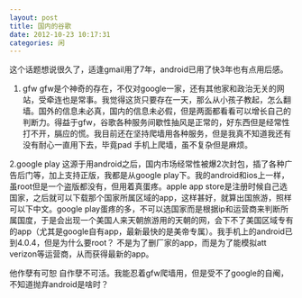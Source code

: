 ```yaml
---
layout: post
title: 国内的谷歌
date: 2012-10-23 10:17:31
categories: 闲
---
```

这个话题想说很久了，适逢gmail用了7年，android已用了快3年也有点用后感。

1. gfw
gfw是个神奇的存在，不仅对google一家，还有其他家和政治无关的网站，受牵连也是常事。我觉得这货只要存在一天，那么从小孩子教起，怎么翻墙。国外的信息未必真，国内的信息未必假，但是两面都看看可以增长自己的判断力。得益于gfw，谷歌各种服务间歇性抽风是正常的，好东西但是经常性打不开，膈应的慌。我目前还在坚持爬墙用各种服务，但是我真不知道我还有没有耐心一直用下去，毕竟pad 手机上爬墙，虽不复杂但是麻烦。

2.google play
这源于用android之后，国内市场经常性被爆2次封包，插了各种广告后门等，加上支持正版，我都是从google play下。我的android和ios上一样，虽root但是一个盗版都没有，但用着真蛋疼。apple app store是注册时候自己选国家，之后就可以下载那个国家所属区域的app，这样甚好，就算出国旅游，照样可以下中文。google play蛋疼的多，不可以选国家而是根据ip和运营商来判断所属国度，于是会出现一个美国人来天朝旅游用的天朝的网，会下不了美国区域专有的app（尤其是google自有app，最新最快的是美帝专属）。我手机上的android已到4.0.4，但是为什么要root？ 不是为了删厂家的app，而是为了能模拟att verizon等运营商，从而获得最新的app。

他作孽有可恕 自作孽不可活。我能忍着gfw爬墙用，但是受不了google的自阉，不知道抛弃android是啥时？